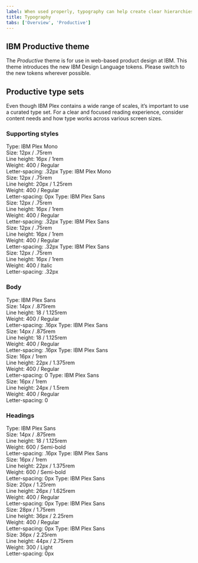 ```yaml
---
label: When used properly, typography can help create clear hierarchies, organize information, and guide users through the product or experience.
title: Typography
tabs: ['Overview', 'Productive']
---
```


## IBM Productive theme

The _Productive_ theme is for use in web-based product design at IBM. This theme introduces the new IBM Design Language tokens. Please switch to the new tokens wherever possible.

## Productive type sets

Even though IBM Plex contains a wide range of scales, it’s important to use a curated type set. For a clear and focused reading experience, consider content needs and how type works across various screen sizes.

### Supporting styles

<type-spec token="code-01" description="This is for inline code snippets and smaller code elements.">
Type: IBM Plex Mono<br />
Size: 12px / .75rem<br />
Line height: 16px / 1rem <br />
Weight: 400 / Regular<br />
Letter-spacing: .32px
</type-spec>
<type-spec token="code-02" description="This is for large code snippets and larger code elements.">
Type: IBM Plex Mono<br />
Size: 12px / .75rem<br />
Line height: 20px / 1.25rem <br />
Weight: 400 / Regular<br />
Letter-spacing: 0px
</type-spec>
<type-spec token="label-01" description="This is for field labels in components and error messages.">
Type: IBM Plex Sans<br />
Size: 12px / .75rem<br />
Line height: 16px / 1rem <br />
Weight: 400 / Regular<br />
Letter-spacing: .32px
</type-spec>
<type-spec token="caption-01" description="This is for captions or legal content in a layout — not for body copy.">
Type: IBM Plex Sans<br />
Size: 12px / .75rem<br />
Line height: 16px / 1rem <br />
Weight: 400 / Regular<br />
Letter-spacing: .32px
</type-spec>
<type-spec token="helper-text-01" description="This is for explanatory helper text that appears below a field title within a component.">
Type: IBM Plex Sans<br />
Size: 12px / .75rem<br />
Line height: 16px / 1rem <br />
Weight: 400 / Italic<br />
Letter-spacing: .32px
</type-spec>

### Body

<type-spec token="body-short-01" description="This is for short paragraphs with no more than four lines and is commonly used in components.">
Type: IBM Plex Sans<br />
Size: 14px / .875rem<br />
Line height: 18 / 1.125rem <br />
Weight: 400 / Regular<br />
Letter-spacing: .16px
</type-spec>
<type-spec token="body-long-01" description="This is commonly used in both the expressive and the productive type theme layouts for long paragraphs with more than four lines. It is a good size for comfortable, long-form reading. We also use this for longer body copy in components such as accordion or structured list. Always left-align this type; never center it.">
Type: IBM Plex Sans<br />
Size: 14px / .875rem<br />
Line height: 18 / 1.125rem <br />
Weight: 400 / Regular<br />
Letter-spacing: .16px
</type-spec>
<type-spec token="body-short-02" description="This is for short paragraphs with no more than four lines and is commonly used in the expressive type theme for layouts.">
Type: IBM Plex Sans<br />
Size: 16px / 1rem<br />
Line height: 22px / 1.375rem <br />
Weight: 400 / Regular<br />
Letter-spacing: 0
</type-spec>
<type-spec token="body-long-02" description="This is commonly used in the expressive type theme layouts for long paragraphs with more than four lines. The looser line height and larger size makes for comfortable, long-form reading, in mediums that allow for more space. This type size is rarely used for body copy in components. Always left-align type; never center it.">
Type: IBM Plex Sans<br />
Size: 16px / 1rem<br />
Line height: 24px / 1.5rem <br />
Weight: 400 / Regular<br />
Letter-spacing: 0
</type-spec>

### Headings

<type-spec token="heading-01" description="This is for component and layout headings.">
Type: IBM Plex Sans<br />
Size: 14px / .875rem<br />
Line height: 18 / 1.125rem <br />
Weight: 600 / Semi-bold<br />
Letter-spacing: .16px
</type-spec>
<type-spec token="heading-02" description="This is for component and layout headings.">
Type: IBM Plex Sans<br />
Size: 16px / 1rem<br />
Line height: 22px / 1.375rem <br />
Weight: 600 / Semi-bold<br />
Letter-spacing: 0px
</type-spec>
<type-spec token="expressive-heading-03" description="This is for component and layout headings.">
Type: IBM Plex Sans<br />
Size: 20px / 1.25rem<br />
Line height: 26px / 1.625rem <br />
Weight: 400 / Regular<br />
Letter-spacing: 0px
</type-spec>
<type-spec token="productive-heading-04" description="This is for layout headings.">
Type: IBM Plex Sans<br />
Size: 28px / 1.75rem<br />
Line height: 36px / 2.25rem <br />
Weight: 400 / Regular<br />
Letter-spacing: 0px
</type-spec>
<type-spec token="productive-heading-05" description="This is for layout headings.">
Type: IBM Plex Sans<br />
Size: 36px / 2.25rem<br />
Line height: 44px / 2.75rem <br />
Weight: 300 / Light<br />
Letter-spacing: 0px
</type-spec>
